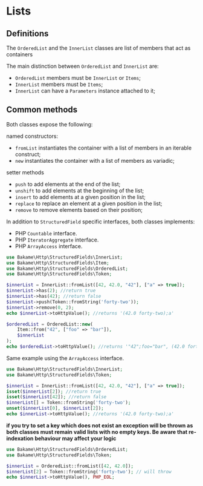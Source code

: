 # Lists

## Definitions

The `OrderedList` and the `InnerList` classes are list of members that act as containers

The main distinction between `OrderedList` and `InnerList` are:

- `OrderedList` members must be `InnerList` or `Items`;
- `InnerList` members must be `Items`;
- `InnerList` can have a `Parameters` instance attached to it;

## Common methods

Both classes expose the following:

named constructors:

- `fromList` instantiates the container with a list of members in an iterable construct;
- `new` instantiates the container with a list of members as variadic;

setter methods

- `push` to add elements at the end of the list;
- `unshift` to add elements at the beginning of the list;
- `insert` to add elements at a given position in the list;
- `replace` to replace an element at a given position in the list;
- `remove` to remove elements based on their position;

In addition to `StructuredField` specific interfaces, both classes implements:

- PHP `Countable` interface.
- PHP `IteratorAggregate` interface.
- PHP `ArrayAccess` interface.

```php
use Bakame\Http\StructuredFields\InnerList;
use Bakame\Http\StructuredFields\Item;
use Bakame\Http\StructuredFields\OrderedList;
use Bakame\Http\StructuredFields\Token;

$innerList = InnerList::fromList([42, 42.0, "42"], ["a" => true]);
$innerList->has(2); //return true
$innerList->has(42); //return false
$innerList->push(Token::fromString('forty-two'));
$innerList->remove(0, 2);
echo $innerList->toHttpValue(); //returns '(42.0 forty-two);a'

$orderedList = OrderedList::new(
    Item::from("42", ["foo" => "bar"]), 
    $innerList
);
echo $orderedList->toHttpValue(); //returns '"42";foo="bar", (42.0 forty-two);a'
```

Same example using the `ArrayAccess` interface.

```php
use Bakame\Http\StructuredFields\InnerList;
use Bakame\Http\StructuredFields\Token;

$innerList = InnerList::fromList([42, 42.0, "42"], ["a" => true]);
isset($innerList[2]); //return true
isset($innerList[42]); //return false
$innerList[] = Token::fromString('forty-two');
unset($innerList[0], $innerList[2]);
echo $innerList->toHttpValue(); //returns '(42.0 forty-two);a'
```

**if you try to set a key which does not exist an exception will be
thrown as both classes must remain valid lists with no empty
keys. Be aware that re-indexation behaviour may affect
your logic**

```php
use Bakame\Http\StructuredFields\OrderedList;
use Bakame\Http\StructuredFields\Token;

$innerList = OrderedList::fromList([42, 42.0]);
$innerList[2] = Token::fromString('forty-two'); // will throw
echo $innerList->toHttpValue(), PHP_EOL;
```
